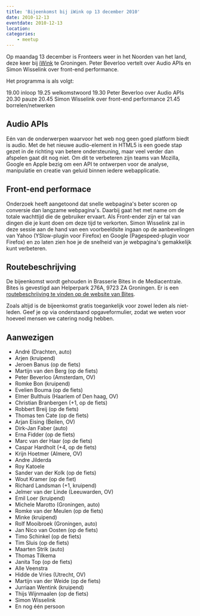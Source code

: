 ```yaml
---
title: 'Bijeenkomst bij iWink op 13 december 2010'
date: 2010-12-13
eventdate: 2010-12-13
location:
categories:
    - meetup
---
```


Op maandag 13 december is Fronteers weer in het Noorden van het land, deze keer bij [iWink](http://iwink.nl) te Groningen. Peter Beverloo vertelt over Audio APIs en Simon Wisselink over front-end performance.

Het programma is als volgt:

19.00 inloop
19.25 welkomstwoord
19.30 Peter Beverloo over Audio APIs
20.30 pauze
20.45 Simon Wisselink over front-end performance
21.45 borrelen/netwerken

## Audio APIs

Eén van de onderwerpen waarvoor het web nog geen goed platform biedt is audio. Met de het nieuwe audio-element in HTML5 is een goede stap gezet in de richting van betere ondersteuning, maar veel verder dan afspelen gaat dit nog niet. Om dit te verbeteren zijn teams van Mozilla, Google en Apple bezig om een API te ontwerpen voor de analyse, manipulatie en creatie van geluid binnen iedere webapplicatie.

## Front-end performace

Onderzoek heeft aangetoond dat snelle webpagina's beter scoren op conversie dan langzame webpagina's. Daarbij gaat het met name om de totale wachttijd die de gebruiker ervaart. Als Front-ender zijn er tal van dingen die je kunt doen om deze tijd te verkorten. Simon Wisselink zal in deze sessie aan de hand van een voorbeeldsite ingaan op de aanbevelingen van Yahoo (YSlow-plugin voor Firefox) en Google (Pagespeed-plugin voor Firefox) en zo laten zien hoe je de snelheid van je webpagina's gemakkelijk kunt verbeteren.

## Routebeschrijving

De bijeenkomst wordt gehouden in Brasserie Bites in de Mediacentrale. Bites is gevestigd aan Helperpark 276A, 9723 ZA Groningen. Er is een [routebeschrijving te vinden op de website van Bites](http://www.bites.nu/contact.html).

Zoals altijd is de bijeenkomst gratis toegankelijk voor zowel leden als niet-leden. Geef je op via onderstaand opgaveformulier, zodat we weten voor hoeveel mensen we catering nodig hebben.

## Aanwezigen

-   André (Drachten, auto)
-   Arjen (kruipend)
-   Jeroen Banus (op de fiets)
-   Martijn van den Berg (op de fiets)
-   Peter Beverloo (Amsterdam, OV)
-   Romke Bon (kruipend)
-   Evelien Bouma (op de fiets)
-   Elmer Bulthuis (Haarlem of Den haag, OV)
-   Christian Branbergen (+1, op de fiets)
-   Robbert Breij (op de fiets)
-   Thomas ten Cate (op de fiets)
-   Arjan Eising (Beilen, OV)
-   Dirk-Jan Faber (auto)
-   Erna Fidder (op de fiets)
-   Marc van der Haar (op de fiets)
-   Caspar Hardholt (+4, op de fiets)
-   Krijn Hoetmer (Almere, OV)
-   Andre Jilderda
-   Roy Katoele
-   Sander van der Kolk (op de fiets)
-   Wout Kramer (op de fiet)
-   Richard Landsman (+1, kruipend)
-   Jelmer van der Linde (Leeuwarden, OV)
-   Emil Loer (kruipend)
-   Michele Marotto (Groningen, auto)
-   Romke van der Meulen (op de fiets)
-   Minke (kruipend)
-   Rolf Mooibroek (Groningen, auto)
-   Jan Nico van Oosten (op de fiets)
-   Timo Schinkel (op de fiets)
-   Tim Sluis (op de fiets)
-   Maarten Strik (auto)
-   Thomas Tilkema
-   Janita Top (op de fiets)
-   Alle Veenstra
-   Hidde de Vries (Utrecht, OV)
-   Martijn van der Weide (op de fiets)
-   Jurriaan Wentink (kruipend)
-   Thijs Wijnmaalen (op de fiets)
-   Simon Wisselink
-   En nog één persoon
